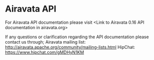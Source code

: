 # Airavata API

For Airavata API documentation please visit <Link to Airavata 0.16 API documentation in airavata.org>

If any questions or clarification regarding the API documentation please contact us through;
Airavata mailing list: http://airavata.apache.org/community/mailing-lists.html
HipChat: https://www.hipchat.com/gMDHyN1KM
